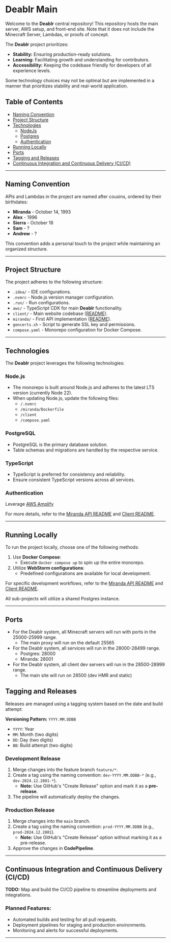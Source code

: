 # Deablr Main

Welcome to the **Deablr** central repository! This repository hosts the main server, AWS setup, and front-end site. Note that it does not include the Minecraft Server, Lambdas, or proofs of concept.

The **Deablr** project prioritizes:
- **Stability:** Ensuring production-ready solutions.
- **Learning:** Facilitating growth and understanding for contributors.
- **Accessibility:** Keeping the codebase friendly for developers of all experience levels.

Some technology choices may not be optimal but are implemented in a manner that prioritizes stability and real-world application.

## Table of Contents
- [Naming Convention](#naming-convention)
- [Project Structure](#project-structure)
- [Technologies](#technologies)
  - [NodeJs](#nodejs) 
  - [Postgres](#postgresql) 
  - [Authentication](#authentication)
- [Running Locally](#running-locally)
- [Ports](#ports)
- [Tagging and Releases](#tagging-and-releases)
- [Continuous Integration and Continuous Delivery (CI/CD)](#continuous-integration-and-continuous-delivery-cicd)

---

## Naming Convention

APIs and Lambdas in the project are named after cousins, ordered by their birthdates:
- **Miranda** - October 14, 1993
- **Alex** - 1996
- **Sierra** - October 18
- **Sam** - ?
- **Andrew** - ?

This convention adds a personal touch to the project while maintaining an organized structure.

---

## Project Structure

The project adheres to the following structure:

- `.idea/` - IDE configurations.
- `.nvmrc` - Node.js version manager configuration.
- `.run/` - Run configurations.
- `aws/` - TypeScript CDK for main **Deablr** functionality.
- `client/` - Main website codebase ([README](client/README.md)).
- `miranda/` - First API implementation ([README](miranda/README.md)).
- `gencerts.sh` - Script to generate SSL key and permissions.
- `compose.yaml` - Monorepo configuration for Docker Compose.

---

## Technologies

The **Deablr** project leverages the following technologies:

### Node.js
- The monorepo is built around Node.js and adheres to the latest LTS version (currently Node 22).
- When updating Node.js, update the following files:
   - `/.nvmrc`
   - `/miranda/Dockerfile`
   - `/client`
   - `/compose.yaml`

### PostgreSQL
- PostgreSQL is the primary database solution.
- Table schemas and migrations are handled by the respective service.

### TypeScript
- TypeScript is preferred for consistency and reliability.
- Ensure consistent TypeScript versions across all services.

### Authentication
Leverage [AWS Amplify](https://aws.amazon.com/amplify/authentication/)


For more details, refer to the [Miranda API README](miranda/README.md) and [Client README](client/README.md).

---

## Running Locally

To run the project locally, choose one of the following methods:
1. Use **Docker Compose**:
   - Execute `docker compose up` to spin up the entire monorepo.
2. Utilize **WebStorm configurations**:
   - Predefined configurations are available for local development.

For specific development workflows, refer to the [Miranda API README](miranda/README.md) and [Client README](client/README.md).

All sub-projects will utilize a shared Postgres instance.

---

## Ports
- For the Deablr system, all Minecraft servers will run with ports in the 25000-25999 range. 
  - The main proxy will run on the default 25565
- For the Deablr system, all services will run in the 28000-28499 range.
  - Postgres: 28000
  - Miranda: 28001
- For the Deablr system, all client dev servers will run in the 28500-28999 range.
  - The main site will run on 28500 (dev HMR and static)

## Tagging and Releases

Releases are managed using a tagging system based on the date and build attempt:

**Versioning Pattern:**
`YYYY.MM.DDBB`
- `YYYY`: Year
- `MM`: Month (two digits)
- `DD`: Day (two digits)
- `BB`: Build attempt (two digits)

### Development Release
1. Merge changes into the feature branch `feature/*`.
2. Create a tag using the naming convention: `dev-YYYY.MM.DDBB-*` (e.g., `dev-2024.12.2801-*`).
   - **Note:** Use GitHub's "Create Release" option and mark it as a **pre-release**.
3. The pipeline will automatically deploy the changes.

### Production Release
1. Merge changes into the `main` branch.
2. Create a tag using the naming convention: `prod-YYYY.MM.DDBB` (e.g., `prod-2024.12.2801`).
   - **Note:** Use GitHub's "Create Release" option without marking it as a pre-release.
3. Approve the changes in **CodePipeline**.

---

## Continuous Integration and Continuous Delivery (CI/CD)

**TODO:** Map and build the CI/CD pipeline to streamline deployments and integrations.

### Planned Features:
- Automated builds and testing for all pull requests.
- Deployment pipelines for staging and production environments.
- Monitoring and alerts for successful deployments.

---

